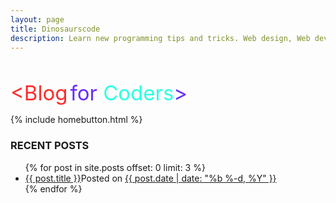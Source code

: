 ```yaml
---
layout: page
title: Dinosaurscode
description: Learn new programming tips and tricks. Web design, Web development, HTML5, CSS3, and much more!
---
```

<br>

<span style="color:#ff2c2c;font-size:33px;">&lt;</span><span style="color:#ff2c2c;font-size:33px;">Blog</span> <span style="color:#682cff;font-size:33px;">for <span style="color:#2cffe4;font-size:33px;">Coders</span>&gt;


{% include homebutton.html %}

### RECENT POSTS

<ul class = "post-latest">
  {% for post in site.posts offset: 0 limit: 3 %}
    <li>
      <a href="{{ post.url }}">{{ post.title }}</a><span class = "post-meta">Posted on <a href ="{{ post.url }}">{{ post.date | date: "%b %-d, %Y" }}</a></span>
    </li>
  {% endfor %}
</ul>
